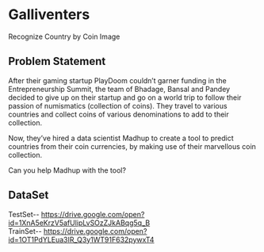 # Galliventers
Recognize Country by Coin Image

## Problem Statement

After their gaming startup PlayDoom couldn’t garner funding in the Entrepreneurship Summit, the team of Bhadage, Bansal and Pandey decided to give up on their startup and go on a world trip to follow their passion of numismatics (collection of coins). They travel to various countries and collect coins of various denominations to add to their collection.

Now, they’ve hired a data scientist Madhup to create a tool to predict countries from their coin currencies, by making use of their marvellous coin collection.

Can you help Madhup with the tool?


## DataSet

TestSet-- <a> https://drive.google.com/open?id=1XnA5eKrzV5afUlipLvSOzZJkABqg5q_B </a> <br>
TrainSet-- <a> https://drive.google.com/open?id=1OT1PdYLEua3IR_Q3y1WT91F632pywxT4 </a> <br>

